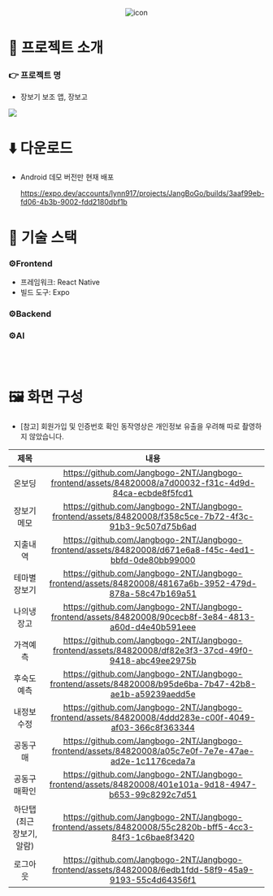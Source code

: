 <div align=center>
  
  ![icon](https://github.com/Jangbogo-2NT/Jangbogo-frontend/assets/84820008/d61c595c-0a3e-489b-9453-3af36507416e)
  
</div>

#  🌿 프로젝트 소개

### 👉 프로젝트 명

- 장보기 보조 앱, 장보고

<img src="https://github.com/Jangbogo-2NT/Jangbogo-frontend/assets/84820008/67ec6894-6158-41c2-afb4-1f7554fe3bb4" />

# ⬇️ 다운로드

- Android 데모 버전만 현재 배포

  https://expo.dev/accounts/lynn917/projects/JangBoGo/builds/3aaf99eb-fd06-4b3b-9002-fdd2180dbf1b
  

#  🔨 기술 스택

### ⚙️Frontend
- 프레임워크: React Native
- 빌드 도구: Expo

### ⚙️Backend

### ⚙️AI

<br/>
<br/>

# 🖼️ 화면 구성

- [참고] 회원가입 및 인증번호 확인 동작영상은 개인정보 유출을 우려해 따로 촬영하지 않았습니다.

|제목|내용|
|:---:|:---:|
|온보딩|https://github.com/Jangbogo-2NT/Jangbogo-frontend/assets/84820008/a7d00032-f31c-4d9d-84ca-ecbde8f5fcd1|
|장보기메모|https://github.com/Jangbogo-2NT/Jangbogo-frontend/assets/84820008/f358c5ce-7b72-4f3c-91b3-9c507d75b6ad|
|지출내역|https://github.com/Jangbogo-2NT/Jangbogo-frontend/assets/84820008/d671e6a8-f45c-4ed1-bbfd-0de80bb99000|
|테마별장보기|https://github.com/Jangbogo-2NT/Jangbogo-frontend/assets/84820008/48167a6b-3952-479d-878a-58c47b169a51|
|나의냉장고|https://github.com/Jangbogo-2NT/Jangbogo-frontend/assets/84820008/90cecb8f-3e84-4813-a60d-d4e40b591eee|
|가격예측|https://github.com/Jangbogo-2NT/Jangbogo-frontend/assets/84820008/df82e3f3-37cd-49f0-9418-abc49ee2975b|
|후숙도예측|https://github.com/Jangbogo-2NT/Jangbogo-frontend/assets/84820008/b95de6ba-7b47-42b8-ae1b-a59239aedd5e|
|내정보수정|https://github.com/Jangbogo-2NT/Jangbogo-frontend/assets/84820008/4ddd283e-c00f-4049-af03-366c8f363344|
|공동구매|https://github.com/Jangbogo-2NT/Jangbogo-frontend/assets/84820008/a05c7e0f-7e7e-47ae-ad2e-1c1176ceda7a|
|공동구매확인|https://github.com/Jangbogo-2NT/Jangbogo-frontend/assets/84820008/401e101a-9d18-4947-b653-99c8292c7d51|
|하단탭(최근장보기, 알람)|https://github.com/Jangbogo-2NT/Jangbogo-frontend/assets/84820008/55c2820b-bff5-4cc3-84f3-1c6bae8f3420|
|로그아웃|https://github.com/Jangbogo-2NT/Jangbogo-frontend/assets/84820008/6edb1fdd-58f9-45a9-9193-55c4d64356f1|
